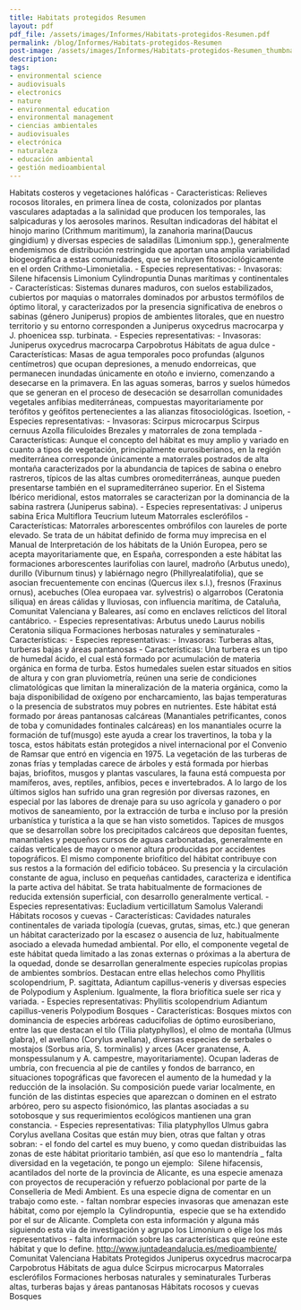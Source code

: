 ```yaml
---
title: Habitats protegidos Resumen
layout: pdf
pdf_file: /assets/images/Informes/Habitats-protegidos-Resumen.pdf
permalink: /blog/Informes/Habitats-protegidos-Resumen
post-image: /assets/images/Informes/Habitats-protegidos-Resumen_thumbnail.png
description:
tags:
- environmental science
- audiovisuals
- electronics
- nature
- environmental education
- environmental management
- ciencias ambientales
- audiovisuales
- electrónica
- naturaleza
- educación ambiental
- gestión medioambiental
---
```


Habitats costeros y vegetaciones halóficas - Caracteristicas: Relieves rocosos litorales, en primera línea de costa, colonizados por plantas vasculares adaptadas a la salinidad que producen los temporales, las salpicaduras y los aerosoles marinos. Resultan indicadoras del hábitat el hinojo marino (Crithmum maritimum), la zanahoria marina(Daucus gingidium) y diversas especies de saladillas (Limonium spp.), generalmente endemismos de distribución restringida que aportan una amplia variabilidad biogeográfica a estas comunidades, que se incluyen fitosociológicamente en el orden Crithmo-Limonietalia. - Especies representativas: - Invasoras: Silene hifacensis Limonium Cylindropuntia Dunas marítimas y continentales - Características: Sistemas dunares maduros, con suelos estabilizados, cubiertos por maquias o matorrales dominados por arbustos termófilos de óptimo litoral, y caracterizados por la presencia significativa de enebros o sabinas (género Juniperus) propios de ambientes litorales, que en nuestro territorio y su entorno corresponden a Juniperus oxycedrus macrocarpa y J. phoenicea ssp. turbinata. - Especies representativas: - Invasoras: Juniperus oxycedrus macrocarpa Carpobrotus Hábitats de agua dulce - Características: Masas de agua temporales poco profundas (algunos centímetros) que ocupan depresiones, a menudo endorreicas, que permanecen inundadas únicamente en otoño e invierno, comenzando a desecarse en la primavera. En las aguas someras, barros y suelos húmedos que se generan en el proceso de desecación se desarrollan comunidades vegetales anfibias mediterráneas, compuestas mayoritariamente por terófitos y geófitos pertenecientes a las alianzas fitosociológicas. Isoetion, - Especies representativas: - Invasoras: Scirpus microcarpus Scirpus cernuus Azolla filiculoides Brezales y matorrales de zona templada - Características: Aunque el concepto del hábitat es muy amplio y variado en cuanto a tipos de vegetación, principalmente eurosiberianos, en la región mediterránea corresponde únicamente a matorrales postrados de alta montaña caracterizados por la abundancia de tapices de sabina o enebro rastreros, típicos de las altas cumbres oromediterráneas, aunque pueden presentarse también en el supramediterráneo superior. En el Sistema Ibérico meridional, estos matorrales se caracterizan por la dominancia de la sabina rastrera (Juniperus sabina). - Especies representativas: J uniperus sabina Erica Multiflora Teucrium luteum Matorrales esclerófilos - Características: Matorrales arborescentes ombrófilos con laureles de porte elevado. Se trata de un hábitat definido de forma muy imprecisa en el Manual de Interpretación de los hábitats de la Unión Europea, pero se acepta mayoritariamente que, en España, corresponden a este hábitat las formaciones arborescentes laurifolias con laurel, madroño (Arbutus unedo), durillo (Viburnum tinus) y labiérnago negro (Phillyrealatifolia), que se asocian frecuentemente con encinas (Quercus ilex s.l.), fresnos (Fraxinus ornus), acebuches (Olea europaea var. sylvestris) o algarrobos (Ceratonia siliqua) en áreas cálidas y lluviosas, con influencia marítima, de Cataluña, Comunitat Valenciana y Baleares, así como en enclaves relícticos del litoral cantábrico. - Especies representativas: Arbutus unedo Laurus nobilis Ceratonia siliqua Formaciones herbosas naturales y seminaturales - Características: - Especies representativas: - Invasoras: Turberas altas, turberas bajas y áreas pantanosas - Características: Una turbera es un tipo de humedal ácido, el cual está formado por acumulación de materia orgánica en forma de turba. Estos humedales suelen estar situados en sitios de altura y con gran pluviometría, reúnen una serie de condiciones climatológicas que limitan la mineralización de la materia orgánica, como la baja disponibilidad de oxígeno por encharcamiento, las bajas temperaturas o la presencia de substratos muy pobres en nutrientes. Este hábitat está formado por áreas pantanosas calcáreas (Manantiales petrificantes, conos de toba y comunidades fontinales calcáreas) en los manantiales ocurre la formación de tuf(musgo) este ayuda a crear los travertinos, la toba y la tosca, estos hábitats están protegidos a nivel internacional por el Convenio de Ramsar que entró en vigencia en 1975. La vegetación de las turberas de zonas frías y templadas carece de árboles y está formada por hierbas bajas, briofitos, musgos y plantas vasculares, la fauna está compuesta por mamíferos, aves, reptiles, anfibios, peces e invertebrados. A lo largo de los últimos siglos han sufrido una gran regresión por diversas razones, en especial por las labores de drenaje para su uso agrícola y ganadero o por motivos de saneamiento, por la extracción de turba e incluso por la presión urbanística y turística a la que se han visto sometidos. Tapices de musgos que se desarrollan sobre los precipitados calcáreos que depositan fuentes, manantiales y pequeños cursos de aguas carbonatadas, generalmente en caídas verticales de mayor o menor altura producidas por accidentes topográficos. El mismo componente briofítico del hábitat contribuye con sus restos a la formación del edificio tobáceo. Su presencia y la circulación constante de agua, incluso en pequeñas cantidades, caracteriza e identifica la parte activa del hábitat. Se trata habitualmente de formaciones de reducida extensión superficial, con desarrollo generalmente vertical. - Especies representativas: Eucladium verticillatum Samolus Valerandi Hábitats rocosos y cuevas - Características: Cavidades naturales continentales de variada tipología (cuevas, grutas, simas, etc.) que generan un hábitat caracterizado por la escasez o ausencia de luz, habitualmente asociado a elevada humedad ambiental. Por ello, el componente vegetal de este hábitat queda limitado a las zonas externas o próximas a la abertura de la oquedad, donde se desarrollan generalmente especies rupícolas propias de ambientes sombríos. Destacan entre ellas helechos como Phyllitis scolopendrium, P. sagittata, Adiantum capillus-veneris y diversas especies de Polypodium y Asplenium. Igualmente, la flora briofítica suele ser rica y variada. - Especies representativas: Phyllitis scolopendrium Adiantum capillus-veneris Polypodium Bosques - Características: Bosques mixtos con dominancia de especies arbóreas caducifolias de óptimo eurosiberiano, entre las que destacan el tilo (Tilia platyphyllos), el olmo de montaña (Ulmus glabra), el avellano (Corylus avellana), diversas especies de serbales o mostajos (Sorbus aria, S. torminalis) y arces (Acer granatense, A. monspessulanum y A. campestre, mayoritariamente). Ocupan laderas de umbría, con frecuencia al pie de cantiles y fondos de barranco, en situaciones topográficas que favorecen el aumento de la humedad y la reducción de la insolación. Su composición puede variar localmente, en función de las distintas especies que aparezcan o dominen en el estrato arbóreo, pero su aspecto fisionómico, las plantas asociadas a su sotobosque y sus requerimientos ecológicos mantienen una gran constancia. - Especies representativas: Tilia platyphyllos Ulmus gabra Corylus avellana Cositas que están muy bien, otras que faltan y otras sobran: - el fondo del cartel es muy bueno, y como quedan distribuidas las zonas de este hábitat prioritario también, así que eso lo mantendría \_ falta diversidad en la vegetación, te pongo un ejemplo:&nbsp; Silene hifacensis,&nbsp; acantilados del norte de la provincia de Alicante, es una especie amenaza con proyectos de recuperación y refuerzo poblacional por parte de la Conselleria de Medi Ambient. Es una especie digna de comentar en un trabajo como este. - faltan nombrar especies invasoras que amenazan este hábitat, como por ejemplo la&nbsp; Cylindropuntia,&nbsp; especie que se ha extendido por el sur de Alicante. Completa con esta información y alguna más siguiendo esta vía de investigación y agrupo los Limonium o elige los más representativos - falta información sobre las características que reúne este hábitat y que lo define. http://www.juntadeandalucia.es/medioambiente/ Comunitat Valenciana Habitats Protegidos Juniperus oxycedrus macrocarpa Carpobrotus Hábitats de agua dulce Scirpus microcarpus Matorrales esclerófilos Formaciones herbosas naturales y seminaturales Turberas altas, turberas bajas y áreas pantanosas Hábitats rocosos y cuevas Bosques

